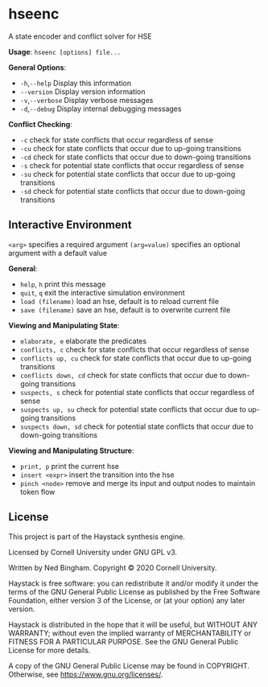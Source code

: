 # hseenc

A state encoder and conflict solver for HSE

**Usage**: `hseenc [options] file...`

**General Options**:
 - `-h`,`--help`      Display this information
 - `--version`   Display version information
 - `-v`,`--verbose`   Display verbose messages
 - `-d`,`--debug`     Display internal debugging messages

**Conflict Checking**:
 - `-c`             check for state conflicts that occur regardless of sense
 - `-cu`            check for state conflicts that occur due to up-going transitions
 - `-cd`            check for state conflicts that occur due to down-going transitions
 - `-s`             check for potential state conflicts that occur regardless of sense
 - `-su`            check for potential state conflicts that occur due to up-going transitions
 - `-sd`            check for potential state conflicts that occur due to down-going transitions

## Interactive Environment

`<arg>` specifies a required argument
`(arg=value)` specifies an optional argument with a default value

**General**:
 - `help`, `h`                       print this message
 - `quit`, `q`                       exit the interactive simulation environment
 - `load (filename)`               load an hse, default is to reload current file
 - `save (filename)`               save an hse, default is to overwrite current file

**Viewing and Manipulating State**:
 - `elaborate, e`                  elaborate the predicates
 - `conflicts, c`                  check for state conflicts that occur regardless of sense
 - `conflicts up, cu`              check for state conflicts that occur due to up-going transitions
 - `conflicts down, cd`            check for state conflicts that occur due to down-going transitions
 - `suspects, s`                   check for potential state conflicts that occur regardless of sense
 - `suspects up, su`               check for potential state conflicts that occur due to up-going transitions
 - `suspects down, sd`             check for potential state conflicts that occur due to down-going transitions

**Viewing and Manipulating Structure**:
 - `print, p`                      print the current hse
 - `insert <expr>`                 insert the transition <expr> into the hse
 - `pinch <node>`                  remove <node> and merge its input and output nodes to maintain token flow

## License

This project is part of the Haystack synthesis engine.

Licensed by Cornell University under GNU GPL v3.

Written by Ned Bingham.
Copyright © 2020 Cornell University.

Haystack is free software: you can redistribute it and/or modify
it under the terms of the GNU General Public License as published by
the Free Software Foundation, either version 3 of the License, or
(at your option) any later version.

Haystack is distributed in the hope that it will be useful,
but WITHOUT ANY WARRANTY; without even the implied warranty of
MERCHANTABILITY or FITNESS FOR A PARTICULAR PURPOSE.  See the
GNU General Public License for more details.

A copy of the GNU General Public License may be found in COPYRIGHT.
Otherwise, see <https://www.gnu.org/licenses/>.

